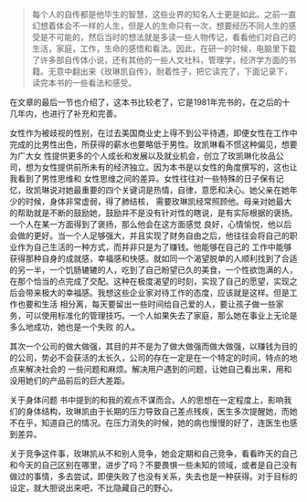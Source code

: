 > 每个人的自传都是他毕生的智慧，这些业界的知名人士更是如此。之前一直幻想着体会不一样的人生，但是人的生命只有一次，想要经历不同人生的感受是不可能的，然后当时的想法就是多读一些人物传记，看看他们对自己的生活，家庭，工作，生命的感悟和看法。因此，在研一的时候，电脑里下载了许多部自传体小说，还有其他的一些人文社科，管理学，经济学方面的书籍。无意中翻出来《玫琳凯自传》，耐着性子，把它读完了，下面记录下，读完本书的一些看法和感受。

在文章的最后一节也介绍了，这本书比较老了，它是1981年完书的，在之后的十几年内，也进行了补充和完善。

女性作为被歧视的性别，在过去美国商业史上得不到公平待遇，即便女性在工作中完成的比男性出色，所获得的薪水也要略低于男性。玫凯琳看不惯这种偏见，想要为广大女
性提供更多的个人成长和发展以及就业机会，创立了玫凯琳化妆品公司，想为女性提供前所未有的经济独立。因为本书是以女性的角度撰写的，这也让我看到了男性思维和
女性思维之间的差异。女性往往对一些特殊的日子保有记忆，玫凯琳说对她最重要的四个关键词是热情，自律，意愿和决心。她父亲在她年少的时候，身体非常虚弱，得了肺结核，
需要玫琳凯经常照顾他。母亲对她最大的帮助就是不断的鼓励她，鼓励并不是没有针对性的瞎说，是有实际根据的褒扬。一个人在某一方面得到了褒扬，那么他会在这方面感觉
良好，心情愉悦，他以后会做的更好。当一个人足够强大，并且实现了财务自由之后，他往往会将自己的职业作为自己生活的一种方式，而并非只是为了赚钱。他能够在自己的
工作中能够获得那种自身的成就感，幸福感和快感。就如同一个渴望脱单的人顺利找到了合适的另一半，一个饥肠辘辘的人，吃到了自己盼望已久的美食，一个性欲饱满的人，
在那个恰当的点完成了交配。这种在极度渴望的时刻，实现了自己的愿望，实现之后会带来极大的幸福感。我想这些企业家对待工作的态度，应该就是这样。但是工作也要和生活
相分离，每天要留出一些时间给自己爱的人，要让孩子做一些家务，可以使用标准化的管理技巧。一个人如果失去了家庭，那么她在事业上无论是多么地成功，她也是一个失败 的人。

其次一个公司的做大做强，其目的并不是为了做大做强而做大做强，以赚钱为目的的公司，势必不会获活的太长久，公司的存在一定是在一个特定的时间，特点的地点来解决社会的
一些问题和麻烦。解决用户遇到的问题，让她自己看出来，用和没用她们的产品前后的巨大差距。

关于身体问题 书中提到的和我的观点不谋而合。人的思想在一定程度上，影响我们的身体结构，玫琳凯由于长期的压力导致自己差点残疾，医生多次提醒她，而她不在乎，知道自己的情况。在压力消失的时候，她的病也慢慢的好了，连医生也感到差异。

关于竞争这件事，玫琳凯从不和别人竞争，她会定期和自己竞争，看看昨天的自己和今天的自己区别在哪里，进步了吗？不要畏惧一些未知的领域，或者是自己没有做过的事情，多去尝试，即便失败了也没有关系，失去也是一种获得。对于目标的设定，就大胆说出来吧，不比隐藏自己的野心。